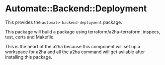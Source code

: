# Automate::Backend::Deployment

This provides the `automate-backend-deployment` package.

This package will build a package using terraform/a2ha-terraform, inspecs, test, certs and Makefile. 

This is the heart of the a2ha because this component will set up a workspace for a2ha and all the a2ha command will get avilable after installing this package. 

